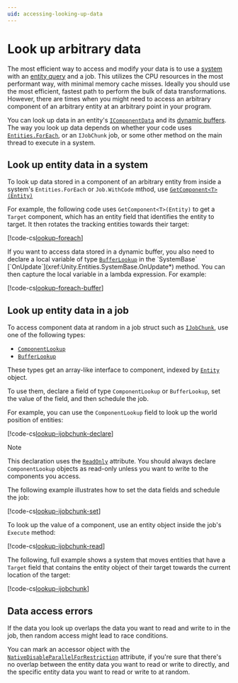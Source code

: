 ```yaml
---
uid: accessing-looking-up-data
---
```


# Look up arbitrary data

The most efficient way to access and modify your data is to use a [system](concepts-systems.md) with an [entity query](systems-entityquery.md) and a job. This utilizes the CPU resources in the most performant way, with minimal memory cache misses. Ideally you should use the most efficient, fastest path to perform the bulk of data transformations. However, there are times when you might need to access an arbitrary component of an arbitrary entity at an arbitrary point in your program.

You can look up data in an entity's [`IComponentData`](xref:Unity.Entities.IComponentData) and its [dynamic buffers](components-buffer-introducing.md). The way you look up data depends on whether your code uses [`Entities.ForEach`](xref:Unity.Entities.SystemBase.Entities), or an `IJobChunk` job, or some other method on the main thread to execute in a system.

## Look up entity data in a system

To look up data stored in a component of an arbitrary entity from inside a system's `Entities.ForEach` or `Job.WithCode` mthod, use [`GetComponent<T>(Entity)`](xref:Unity.Entities.SystemBase.GetComponent``1(Unity.Entities.Entity)) 

For example, the following code uses `GetComponent<T>(Entity)` to get a `Target` component, which has an entity field that identifies the entity to target. It then rotates the tracking entities towards their target:

[!code-cs[lookup-foreach](../DocCodeSamples.Tests/LookupDataExamples.cs#lookup-foreach)]

If you want to access data stored in a dynamic buffer, you also need to declare a local variable of type [`BufferLookup`](xref:Unity.Entities.BufferLookup`1) in the `SystemBase` [`OnUpdate`](xref:Unity.Entities.SystemBase.OnUpdate*) method. You can then capture the local variable in a lambda expression. For example: 

[!code-cs[lookup-foreach-buffer](../DocCodeSamples.Tests/LookupDataExamples.cs#lookup-foreach-buffer)]


## Look up entity data in a job

To access component data at random in a job struct such as [`IJobChunk`](xref:Unity.Entities.IJobChunk), use one of the following types:  

* [`ComponentLookup`](xref:Unity.Entities.ComponentLookup`1)
* [`BufferLookup`](xref:Unity.Entities.BufferLookup`1 )

These types get an array-like interface to component, indexed by [`Entity`](xref:Unity.Entities.Entity) object.

To use them, declare a field of type `ComponentLookup` or `BufferLookup`, set the value of the field, and then schedule the job.

For example, you can use the `ComponentLookup` field to look up the world position of entities:

[!code-cs[lookup-ijobchunk-declare](../DocCodeSamples.Tests/LookupDataExamples.cs#lookup-ijobchunk-declare)]

>[!NOTE]
>This declaration uses the [`ReadOnly`](https://docs.unity3d.com/ScriptReference/Unity.Collections.ReadOnlyAttribute.html) attribute. You should always declare `ComponentLookup` objects as read-only unless you want to write to the components you access.
    
The following example illustrates how to set the data fields and schedule the job:

[!code-cs[lookup-ijobchunk-set](../DocCodeSamples.Tests/LookupDataExamples.cs#lookup-ijobchunk-set)]

To look up the value of a component, use an entity object inside the job's `Execute` method:

[!code-cs[lookup-ijobchunk-read](../DocCodeSamples.Tests/LookupDataExamples.cs#lookup-ijobchunk-read)]
  
The following, full example shows a system that moves entities that have a `Target` field that contains the entity object of their target towards the current location of the target:
 
[!code-cs[lookup-ijobchunk](../DocCodeSamples.Tests/LookupDataExamples.cs#lookup-ijobchunk)]

## Data access errors

If the data you look up overlaps the data you want to read and write to  in the job, then random access might lead to race conditions. 

You can mark an accessor object with the [`NativeDisableParallelForRestriction`](https://docs.unity3d.com/ScriptReference/Unity.Collections.NativeDisableParallelForRestrictionAttribute.html) attribute, if you're sure that there's no overlap between the entity data you want to read or write to directly, and the specific entity data you want to read or write to at random.
